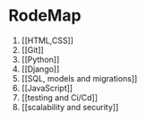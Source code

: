 # RodeMap
1.  [[HTML,CSS]]
2. [[Git]]
3. [[Python]]
4. [[Django]]
5. [[SQL, models and migrations]]
6. [[JavaScript]]
7. [[testing and Ci/Cd]]
8. [[scalability and security]]
